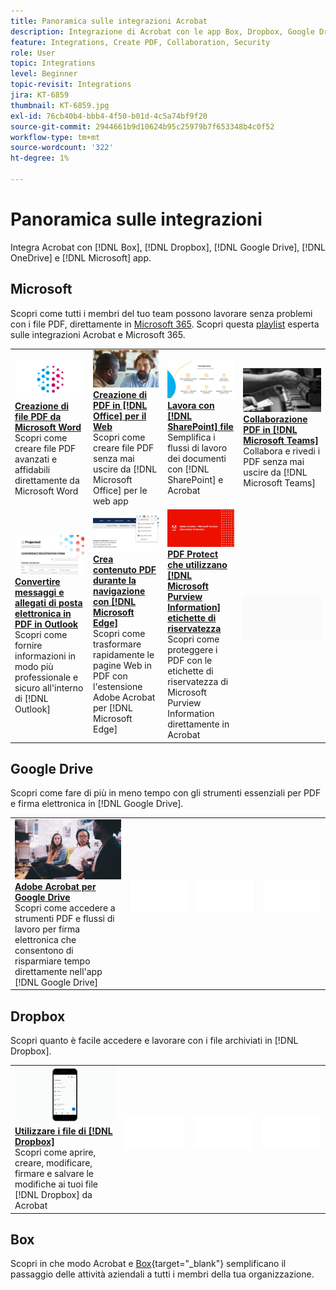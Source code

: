 ```yaml
---
title: Panoramica sulle integrazioni Acrobat
description: Integrazione di Acrobat con le app Box, Dropbox, Google Drive, OneDrive e Microsoft
feature: Integrations, Create PDF, Collaboration, Security
role: User
topic: Integrations
level: Beginner
topic-revisit: Integrations
jira: KT-6859
thumbnail: KT-6859.jpg
exl-id: 76cb40b4-bbb4-4f50-b01d-4c5a74bf9f20
source-git-commit: 2944661b9d10624b95c25979b7f653348b4c0f52
workflow-type: tm+mt
source-wordcount: '322'
ht-degree: 1%

---
```


# Panoramica sulle integrazioni

Integra Acrobat con [!DNL Box], [!DNL Dropbox], [!DNL Google Drive], [!DNL OneDrive] e [!DNL Microsoft] app.

## Microsoft

Scopri come tutti i membri del tuo team possono lavorare senza problemi con i file PDF, direttamente in [Microsoft 365](https://www.adobe.com/documentcloud/integrations/microsoft-office-365.html). Scopri questa [playlist](https://experienceleague.adobe.com/en/playlists/acrobat-integrate-microsoft-365) esperta sulle integrazioni Acrobat e Microsoft 365.

<table style="table-layout:fixed">
<tr>
  <td>
    <a href="createfromword.md">
      <img alt="Creare file PDF da Microsoft Word" src="../assets/create-word.png" />
    </a>
    <div>
    <a href="createfromword.md"><strong>Creazione di file PDF da Microsoft Word</strong></a>
    </div>
    Scopri come creare file PDF avanzati e affidabili direttamente da Microsoft Word
    <br>
  </td>
  <td>
    <a href="createofficeweb.md">
      <img alt="Crea PDF in [!DNL Office] per il Web" src="../assets/office-web.png" />
    </a>
    <div>
    <a href="createofficeweb.md"><strong>Creazione di PDF in [!DNL Office] per il Web</strong></a>
    </div>
    Scopri come creare file PDF senza mai uscire da [!DNL Microsoft Office] per le web app
    <br>
  </td> 
  <td>
    <a href="acrobatandsp.md">
      <img alt="Lavora con i tuoi file [!DNL SharePoint]" src="../assets/work-sharepoint.png" />
    </a>
    <div>
    <a href="acrobatandsp.md"><strong>Lavora con [!DNL SharePoint] file</strong></a>
    </div>
    Semplifica i flussi di lavoro dei documenti con [!DNL SharePoint] e Acrobat
    <br>
  </td>
  <td>
    <a href="acrobatandteams.md">
      <img alt="Collaborazione PDF in [!DNL Microsoft Teams]" src="../assets/collaboration-teams.png" />
    </a>
    <div>
    <a href="acrobatandteams.md"><strong>Collaborazione PDF in [!DNL Microsoft Teams]</strong></a>
    </div>
    Collabora e rivedi i PDF senza mai uscire da [!DNL Microsoft Teams]
    <br>
  </td>
</tr>
<tr>
  <td>
    <a href="outlook.md">
      <img alt="Convertire messaggi e allegati di posta elettronica in PDF in Outlook" src="../assets/outlook.png" />
    </a>
    <div>
    <a href="outlook.md"><strong>Convertire messaggi e allegati di posta elettronica in PDF in Outlook</strong></a>
    </div>
    Scopri come fornire informazioni in modo più professionale e sicuro all'interno di [!DNL Outlook]
    <br>
  </td>
  <td>
    <a href="edge.md">
      <img alt="Creazione di contenuti PDF durante la navigazione con [!DNL Microsoft Edge]" src="../assets/edge.png" />
    </a>
    <div>
    <a href="edge.md"><strong>Crea contenuto PDF durante la navigazione con [!DNL Microsoft Edge]</strong></a>
    </div>
    Scopri come trasformare rapidamente le pagine Web in PDF con l'estensione Adobe Acrobat per [!DNL Microsoft Edge]
    <br>
  </td>
  <td>
    <a href="microsoftsensitivitylabels.md">
      <img alt="Protect PDF che utilizza [!DNL Microsoft Purview Information] etichette di riservatezza" src="../assets/purview.png" />
    </a>
    <div>
    <a href="microsoftsensitivitylabels.md"><strong>PDF Protect che utilizzano [!DNL Microsoft Purview Information] etichette di riservatezza</strong></a>
    </div>
    Scopri come proteggere i PDF con le etichette di riservatezza di Microsoft Purview Information direttamente in Acrobat
    <br>
  </td>
  <td>
   <img alt="Spaziatore" src="../assets/Grayspacer.png" />
    <div>
    <br>
  </td>
</tr>
</table>

## Google Drive

Scopri come fare di più in meno tempo con gli strumenti essenziali per PDF e firma elettronica in [!DNL Google Drive].

<table style="table-layout:fixed">
<tr>
  <td>
    <a href="acrobatandgoogle.md">
      <img alt="Adobe Acrobat per Google Drive" src="../assets/google.png" />
    </a>
    <div>
    <a href="acrobatandgoogle.md"><strong>Adobe Acrobat per Google Drive</strong></a>
    </div>
    Scopri come accedere a strumenti PDF e flussi di lavoro per firma elettronica che consentono di risparmiare tempo direttamente nell'app [!DNL Google Drive]
    <br>
  </td>
  <td>
   <img alt="Spaziatore" src="../assets/Whitespacer.png" />
    <div>
    <br>
  </td>
  <td>
   <img alt="Spaziatore" src="../assets/Whitespacer.png" />
    <div>
    <br>
  </td>
  <td>
   <img alt="Spaziatore" src="../assets/Whitespacer.png" />
    <div>
    <br>
  </td>
</tr>
</table>

## Dropbox

Scopri quanto è facile accedere e lavorare con i file archiviati in [!DNL Dropbox].

<table style="table-layout:fixed">
<tr>
  <td>
    <a href="acrobat-dropbox.md">
      <img alt="Operazioni con i file da [!DNL Dropbox]" src="../assets/work-dropbox.png" />
    </a>
    <div>
    <a href="acrobat-dropbox.md"><strong>Utilizzare i file di [!DNL Dropbox]</strong></a>
    </div>
    Scopri come aprire, creare, modificare, firmare e salvare le modifiche ai tuoi file [!DNL Dropbox] da Acrobat
    <br>
  </td>
  <td>
   <img alt="Spaziatore" src="../assets/Whitespacer.png" />
    <div>
    <br>
  </td>
  <td>
   <img alt="Spaziatore" src="../assets/Whitespacer.png" />
    <div>
    <br>
  </td>
  <td>
   <img alt="Spaziatore" src="../assets/Whitespacer.png" />
    <div>
    <br>
  </td>
</tr>
</table>

## Box

Scopri in che modo Acrobat e [Box](https://www.adobe.com/documentcloud/integrations/box.html){target="_blank"} semplificano il passaggio delle attività aziendali a tutti i membri della tua organizzazione.
